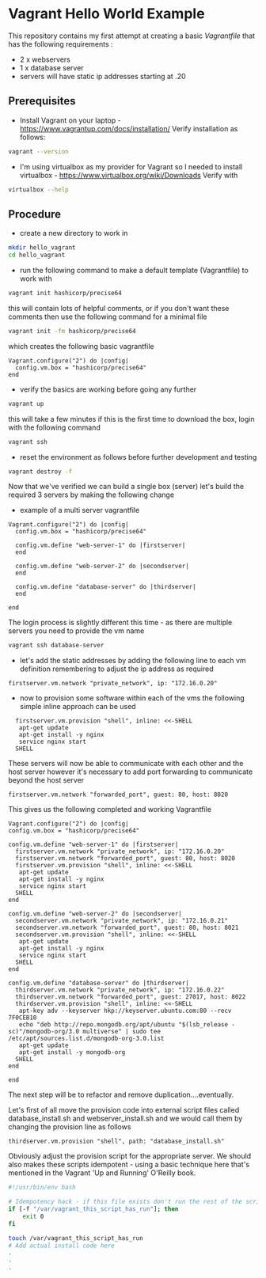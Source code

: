 # Vagrant Hello World Example
This repository contains my first attempt at creating a basic _Vagrantfile_ that has the following requirements :

 - 2 x webservers
 - 1 x database server
 - servers will have static ip addresses starting at .20

## Prerequisites
 - Install Vagrant on your laptop - https://www.vagrantup.com/docs/installation/ 
 Verify installation as follows:
 ``` bash
 vagrant --version
 ```
 - I'm using virtualbox as my provider for Vagrant so I needed to install virtualbox - https://www.virtualbox.org/wiki/Downloads
 Verify with
 ``` bash
 virtualbox --help
 ```

## Procedure
 - create a new directory to work in
 ``` bash
 mkdir hello_vagrant
 cd hello_vagrant
 ```
 - run the following command to make a default template (Vagrantfile) to work with
 ``` bash
vagrant init hashicorp/precise64
 ```
   this will contain lots of helpful comments, or if you don't want these comments then use the following command for a minimal file
``` bash
vagrant init -fm hashicorp/precise64
```
which creates the following basic vagrantfile
``` vagrantfile
Vagrant.configure("2") do |config|
  config.vm.box = "hashicorp/precise64"
end
```
- verify the basics are working before going any further
``` bash
vagrant up
```
this will take a few minutes if this is the first time to download the box, login with the following command
``` bash
vagrant ssh
```
 - reset the environment as follows before further development and testing
 ``` bash
vagrant destroy -f
 ```
Now that we've verified we can build a single box (server) let's build the required 3 servers by making the following change
 - example of a multi server vagrantfile
``` vagrantfile
Vagrant.configure("2") do |config|
  config.vm.box = "hashicorp/precise64"

  config.vm.define "web-server-1" do |firstserver|
  end

  config.vm.define "web-server-2" do |secondserver|
  end

  config.vm.define "database-server" do |thirdserver|
  end

end
```
The login process is slightly different this time - as there are multiple servers you need to provide the vm name 
``` bash
vagrant ssh database-server 
```
 - let's add the static addresses by adding the following line to each vm definition remembering to adjust the ip address as required
 ``` vagrantfile
 firstserver.vm.network "private_network", ip: "172.16.0.20"
 ```
  - now to provision some software within each of the vms the following simple inline approach can be used
  ``` vagrantfile
    firstserver.vm.provision "shell", inline: <<-SHELL
     apt-get update
     apt-get install -y nginx
     service nginx start
    SHELL
  ```
  These servers will now be able to communicate with each other and the host server however it's necessary to add port forwarding to communicate beyond the host server
  ``` vagrantfile
  firstserver.vm.network "forwarded_port", guest: 80, host: 8020
  ```
  This gives us the following completed and working Vagrantfile 
  ``` vagrantfile
  Vagrant.configure("2") do |config|
  config.vm.box = "hashicorp/precise64"

  config.vm.define "web-server-1" do |firstserver|
    firstserver.vm.network "private_network", ip: "172.16.0.20"
    firstserver.vm.network "forwarded_port", guest: 80, host: 8020
    firstserver.vm.provision "shell", inline: <<-SHELL
     apt-get update
     apt-get install -y nginx
     service nginx start
    SHELL
  end

  config.vm.define "web-server-2" do |secondserver|
    secondserver.vm.network "private_network", ip: "172.16.0.21"
    secondserver.vm.network "forwarded_port", guest: 80, host: 8021
    secondserver.vm.provision "shell", inline: <<-SHELL
     apt-get update
     apt-get install -y nginx
     service nginx start
    SHELL
  end

  config.vm.define "database-server" do |thirdserver|
    thirdserver.vm.network "private_network", ip: "172.16.0.22"
    thirdserver.vm.network "forwarded_port", guest: 27017, host: 8022
    thirdserver.vm.provision "shell", inline: <<-SHELL
     apt-key adv --keyserver hkp://keyserver.ubuntu.com:80 --recv 7F0CEB10
     echo "deb http://repo.mongodb.org/apt/ubuntu "$(lsb_release -sc)"/mongodb-org/3.0 multiverse" | sudo tee /etc/apt/sources.list.d/mongodb-org-3.0.list
     apt-get update
     apt-get install -y mongodb-org
    SHELL
  end

end
```

The next step will be to refactor and remove duplication....eventually.

Let's first of all move the provision code into external script files called database_install.sh and webserver_install.sh and we would call them by changing the provision line as follows
``` code
thirdserver.vm.provision "shell", path: "database_install.sh"
```
Obviously adjust the provision script for the appropriate server.
We should also makes these scripts idempotent - using a basic technique here that's mentioned in the Vagrant 'Up and Running' O'Reilly book.
``` bash
#!/usr/bin/env bash

# Idempotency hack - if this file exists don't run the rest of the script
if [-f "/var/vagrant_this_script_has_run"]; then
    exit 0
fi

touch /var/vagrant_this_script_has_run
# Add actual install code here
.
.
.
```

